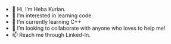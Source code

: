 - 👋 Hi, I’m Heba Kurian.
- 👀 I’m interested in learning code.
- 🌱 I’m currently learning C++
- 💞️ I’m looking to collaborate with anyone who loves to help me!
- 📫 Reach me through Linked-In.

<!---
coderglitch6/coderglitch6 is a ✨ special ✨ repository because its `README.md` (this file) appears on your GitHub profile.
You can click the Preview link to take a look at your changes.
--->
